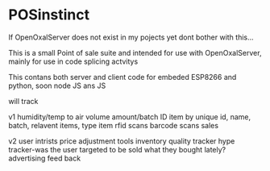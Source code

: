# POSinstinct
If OpenOxalServer does not exist in my pojects yet dont bother with this...


This is a small Point of sale suite and intended for use with OpenOxalServer, mainly for use in code splicing actvitys

This contans both server and client code for embeded ESP8266 and python, soon node JS ans JS

  will track
   
   v1
   humidity/temp to air volume
   amount/batch
   ID item by unique id, name, batch, relavent items, type
   item rfid scans
   barcode scans
   sales
   
   v2
   user intrists
   price adjustment tools
   inventory quality tracker
   hype tracker-was the user targeted to be sold what they bought lately? advertising feed back 
